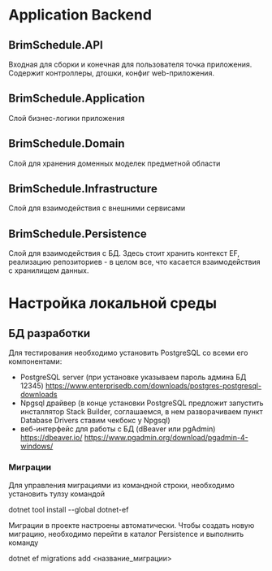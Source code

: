 # Application Backend

## BrimSchedule.API
Входная для сборки и конечная для пользователя точка приложения. Содержит контроллеры, дтошки, конфиг web-приложения.

## BrimSchedule.Application
Слой бизнес-логики приложения

## BrimSchedule.Domain
Слой для хранения доменных моделек предметной области

## BrimSchedule.Infrastructure
Слой для взаимодействия с внешними сервисами

## BrimSchedule.Persistence
Слой для взаимодействия с БД. Здесь стоит хранить контекст EF, реализацию репозиториев - в целом все, что касается взаимодействия с хранилищем данных.

# Настройка локальной среды

## БД разработки

Для тестирования необходимо установить PostgreSQL со всеми его компонентами:

- PostgreSQL server (при установке указываем пароль админа БД 12345) https://www.enterprisedb.com/downloads/postgres-postgresql-downloads
- Npgsql драйвер (в конце установки PostgreSQL предложит запустить инсталлятор Stack Builder, соглашаемся, в нем разворачиваем пункт Database Drivers ставим чекбокс у Npgsql)
- веб-интерфейс для работы с БД (dBeaver или pgAdmin)
https://dbeaver.io/
https://www.pgadmin.org/download/pgadmin-4-windows/

### Миграции

Для управления миграциями из командной строки, необходимо установить тулзу командой

dotnet tool install --global dotnet-ef

Миграции в проекте настроены автоматически. Чтобы создать новую миграцию, необходимо перейти в каталог Persistence и выполнить команду

dotnet ef migrations add <название_миграции>